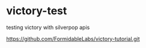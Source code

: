 # victory-test
testing victory with silverpop apis

https://github.com/FormidableLabs/victory-tutorial.git

